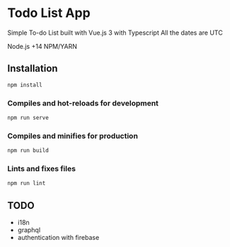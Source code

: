 # Todo List App

Simple To-do List built with Vue.js 3 with Typescript
All the dates are UTC

Node.js +14
NPM/YARN

## Installation

```bash
npm install
```

### Compiles and hot-reloads for development

```bash
npm run serve
```

### Compiles and minifies for production

```bash
npm run build
```

### Lints and fixes files

```bash
npm run lint
```

## TODO

- i18n
- graphql
- authentication with firebase
